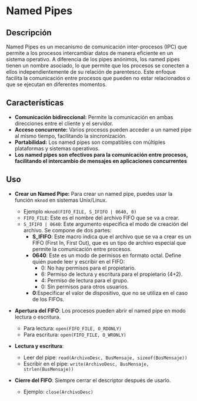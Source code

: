 # Named Pipes

## Descripción

Named Pipes es un mecanismo de comunicación inter-procesos (IPC) que permite a los procesos intercambiar datos de manera eficiente en un sistema operativo. A diferencia de los pipes anónimos, los named pipes tienen un nombre asociado, lo que permite que los procesos se conecten a ellos independientemente de su relación de parentesco. Este enfoque facilita la comunicación entre procesos que pueden no estar relacionados o que se ejecutan en diferentes momentos.

## Características

- **Comunicación bidireccional:** Permite la comunicación en ambas direcciones entre el cliente y el servidor.
- **Acceso concurrente:** Varios procesos pueden acceder a un named pipe al mismo tiempo, facilitando la sincronización.
- **Portabilidad:** Los named pipes son compatibles con múltiples plataformas y sistemas operativos.
- **Los named pipes son efectivos para la comunicación entre procesos, facilitando el intercambio de mensajes en aplicaciones concurrentes**

## Uso
- **Crear un Named Pipe:** Para crear un named pipe, puedes usar la función `mknod` en sistemas Unix/Linux.
  -  Ejemplo `mknod(FIFO_FILE, S_IFIFO | 0640, 0)`
    -  `FIFO_FILE`: Este es el nombre del archivo FIFO que se va a crear.
    -  `S_IFIFO | 0640`: Este argumento especifica el modo de creación del archivo. Se compone de dos partes:
        - **S_IFIFO**: Este macro indica que el archivo que se va a crear es un FIFO (First In, First Out), que es un tipo de archivo especial que permite la comunicación entre procesos.
        - **0640**: Este es un modo de permisos en formato octal. Define quién puede leer y escribir en el FIFO:
          - 0: No hay permisos para el propietario.
          - 6: Permiso de lectura y escritura para el propietario (4+2).
          - 4: Permiso de lectura para el grupo.
          - 0: Sin permisos para otros usuarios.
        - **0**:Especificar el valor de dispositivo, que no se utiliza en el caso de los FIFOs.
  
- **Apertura del FIFO**: Los procesos pueden abrir el named pipe en modo lectura o escritura.
  - Para lectura: `open(FIFO_FILE, O_RDONLY)`
  - Para escritura: `open(FIFO_FILE, O_WRONLY)`

- **Lectura y escritura**:
  - Leer del pipe: `read(ArchivoDesc, BusMensaje, sizeof(BusMensaje))`
  - Escribir en el pipe: `write(ArchivoDesc, BusMensaje, strlen(BusMensaje))`
  
- **Cierre del FIFO**: Siempre cerrar el descriptor después de usarlo.
  - Ejemplo: `close(ArchivoDesc)`

